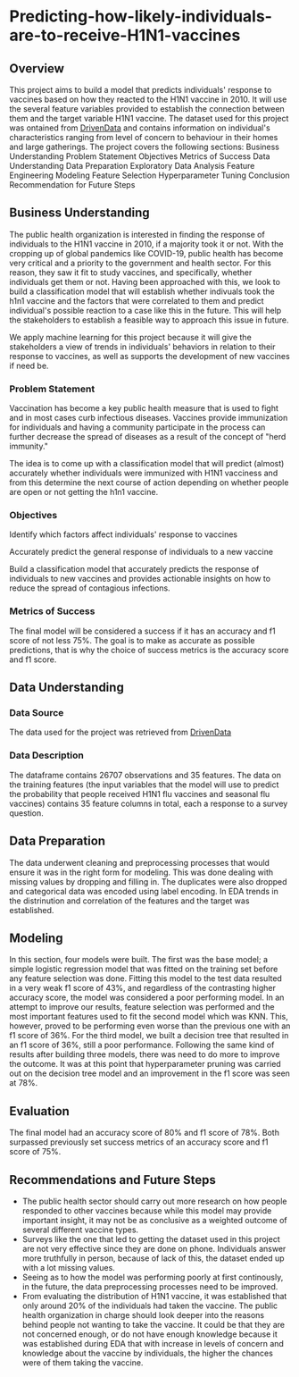 # Predicting-how-likely-individuals-are-to-receive-H1N1-vaccines
## Overview
This project aims to build a model that predicts individuals' response to vaccines based on how they reacted to the H1N1 vaccine in 2010. It will use the several feature variables provided to establish the connection between them and the target variable H1N1 vaccine. The dataset used for this project was ontained from [DrivenData](https://www.drivendata.org/competitions/66/flu-shot-learning/page/210/) and contains information on individual's characteristics ranging from level of concern to behaviour in their homes and large gatherings.
The project covers the following sections:
Business Understanding
Problem Statement
Objectives
Metrics of Success
Data Understanding
Data Preparation
Exploratory Data Analysis
Feature Engineering
Modeling
Feature Selection
Hyperparameter Tuning
Conclusion
Recommendation for Future Steps
## Business Understanding
The public health organization is interested in finding the response of individuals to the H1N1 vaccine in 2010, if a majority took it or not. With the cropping up of global pandemics like COVID-19, public health has become very critical and a priority to the government and health sector. For this reason, they saw it fit to study vaccines, and specifically, whether individuals get them or not. Having been approached with this, we look to build a classification model that will establish whether indivuals took the h1n1 vaccine and the factors that were correlated to them and predict individual's possible reaction to a case like this in the future. This will help the stakeholders to establish a feasible way to approach this issue in future.

We apply machine learning for this project because it will give the stakeholders a view of trends in individuals' behaviors in relation to their response to vaccines, as well as supports the development of new vaccines if need be.
### Problem Statement
Vaccination has become a key public health measure that is used to fight and in most cases curb infectious diseases. Vaccines provide immunization for individuals and having a community participate in the process can further decrease the spread of diseases as a result of the concept of "herd immunity."

The idea is to come up with a classification model that will predict (almost) accurately whether individuals were immunized with H1N1 vacciness and from this determine the next course of action depending on whether people are open or not getting the h1n1 vaccine.
### Objectives
Identify which factors affect individuals' response to vaccines

Accurately predict the general response of individuals to a new vaccine

Build a classification model that accurately predicts the response of individuals to new vaccines and provides actionable insights on how to reduce the spread of contagious infections.
### Metrics of Success
The final model will be considered a success if it has an accuracy and f1 score of not less 75%. The goal is to make as accurate as possible predictions, that is why the choice of success metrics is the accuracy score and f1 score.
## Data Understanding
### Data Source
The data used for the project was retrieved from [DrivenData](https://www.drivendata.org/competitions/66/flu-shot-learning/page/210/)
### Data Description
The dataframe contains 26707 observations and 35 features. The data on the training features (the input variables that the model will use to predict the probability that people received H1N1 flu vaccines and seasonal flu vaccines) contains 35 feature columns in total, each a response to a survey question.
## Data Preparation
The data underwent cleaning and preprocessing processes that would ensure it was in the right form for modeling. This was done dealing with missing values by dropping and filling in. The duplicates were also dropped and categorical data was encoded using label encoding. In EDA trends in the distrinution and correlation of the features and the target was established.
## Modeling
In this section, four models were built. The first was the base model; a simple logistic regression model that was fitted on the training set before any feature selection was done. Fitting this model to the test data resulted in a very weak f1 score of 43%, and regardless of the contrasting higher accuracy score, the model was considered a poor performing model. In an attempt to improve our results, feature selection was performed and the most important features used to fit the second model which was KNN. This, however, proved to be performing even worse than the previous one with an f1 score of 36%. For the third model, we built a decision tree that resulted in an f1 score of 36%, still a poor performance. Following the same kind of results after building three models, there was need to do more to improve the outcome. It was at this point that hyperparameter pruning was carried out on the decision tree model and an improvement in the f1 score was seen at 78%.
## Evaluation
The final model had an accuracy score of 80% and f1 score of 78%. Both surpassed previously set success metrics of an accuracy score and f1 score of 75%.
## Recommendations and Future Steps
* The public health sector should carry out more research on how people responded to other vaccines because while this model may provide important insight, it may not be as conclusive as a weighted outcome of several different vaccine types.
* Surveys like the one that led to getting the dataset used in this project are not very effective since they are done on phone. Individuals answer more truthfully in person, because of lack of this, the dataset ended up with a lot missing values.
* Seeing as to how the model was performing poorly at first continously, in the future, the data preprocessing processes need to be improved.
* From evaluating the distribution of H1N1 vaccine, it was established that only around 20% of the individuals had taken the vaccine. The public health organization in charge should look deeper into the reasons behind people not wanting to take the vaccine. It could be that they are not concerned enough, or do not have enough knowledge because it was established during EDA that with increase in levels of concern and knowledge about the vaccine by individuals, the higher the chances were of them taking the vaccine.
